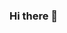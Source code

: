 ### Hi there 👋

<!--
**betulyurtman/betulyurtman** is a ✨ _special_ ✨ repository because its `README.md` (this file) appears on your GitHub profile.

Here are some ideas to get you started:

- 🔭 I’m currently working on Data Science projects :)
- 🌱 I’m currently learning SQL and Data Analyses & Data Visualization
#- 👯 I’m looking to collaborate on ...
#- 🤔 I’m looking for help with ...
#- 💬 Ask me about ...
- 📫 How to reach me: betullyurtman@gmail.com
#- 😄 Pronouns: ...
#- ⚡ Fun fact: ...
-->
